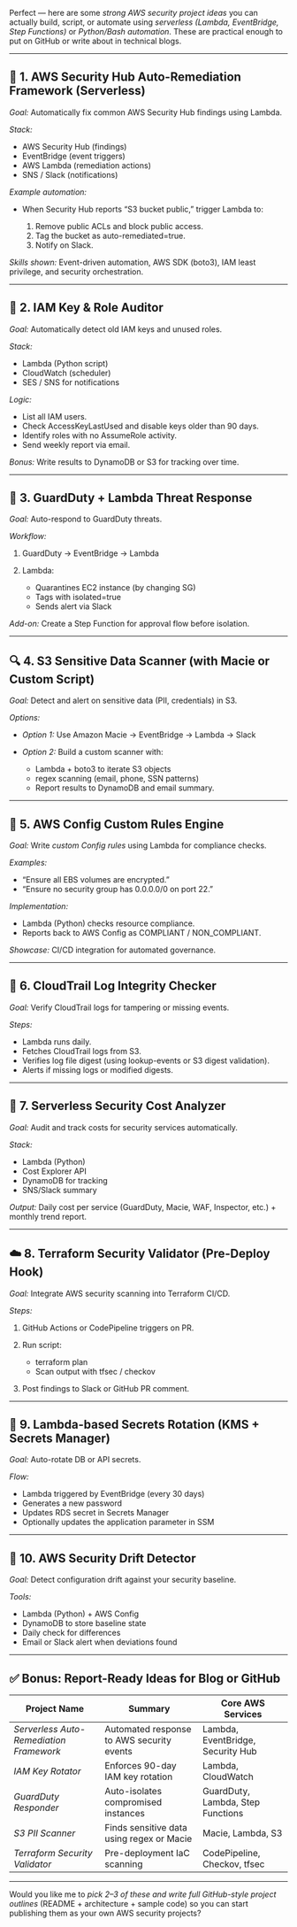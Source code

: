 Perfect — here are some *strong AWS security project ideas* you can actually build, script, or automate using *serverless (Lambda, EventBridge, Step Functions)* or *Python/Bash automation*.
These are practical enough to put on GitHub or write about in technical blogs.

---

## 🔐 1. AWS Security Hub Auto-Remediation Framework (Serverless)

*Goal:* Automatically fix common AWS Security Hub findings using Lambda.

*Stack:*

* AWS Security Hub (findings)
* EventBridge (event triggers)
* AWS Lambda (remediation actions)
* SNS / Slack (notifications)

*Example automation:*

* When Security Hub reports “S3 bucket public,” trigger Lambda to:

  1. Remove public ACLs and block public access.
  2. Tag the bucket as auto-remediated=true.
  3. Notify on Slack.

*Skills shown:*
Event-driven automation, AWS SDK (boto3), IAM least privilege, and security orchestration.

---

## 🧱 2. IAM Key & Role Auditor

*Goal:* Automatically detect old IAM keys and unused roles.

*Stack:*

* Lambda (Python script)
* CloudWatch (scheduler)
* SES / SNS for notifications

*Logic:*

* List all IAM users.
* Check AccessKeyLastUsed and disable keys older than 90 days.
* Identify roles with no AssumeRole activity.
* Send weekly report via email.

*Bonus:* Write results to DynamoDB or S3 for tracking over time.

---

## 🧩 3. GuardDuty + Lambda Threat Response

*Goal:* Auto-respond to GuardDuty threats.

*Workflow:*

1. GuardDuty → EventBridge → Lambda
2. Lambda:

   * Quarantines EC2 instance (by changing SG)
   * Tags with isolated=true
   * Sends alert via Slack

*Add-on:* Create a Step Function for approval flow before isolation.

---

## 🔍 4. S3 Sensitive Data Scanner (with Macie or Custom Script)

*Goal:* Detect and alert on sensitive data (PII, credentials) in S3.

*Options:*

* *Option 1:* Use Amazon Macie → EventBridge → Lambda → Slack
* *Option 2:* Build a custom scanner with:

  * Lambda + boto3 to iterate S3 objects
  * regex scanning (email, phone, SSN patterns)
  * Report results to DynamoDB and email summary.

---

## 🧰 5. AWS Config Custom Rules Engine

*Goal:* Write *custom Config rules* using Lambda for compliance checks.

*Examples:*

* “Ensure all EBS volumes are encrypted.”
* “Ensure no security group has 0.0.0.0/0 on port 22.”

*Implementation:*

* Lambda (Python) checks resource compliance.
* Reports back to AWS Config as COMPLIANT / NON_COMPLIANT.

*Showcase:* CI/CD integration for automated governance.

---

## 🚨 6. CloudTrail Log Integrity Checker

*Goal:* Verify CloudTrail logs for tampering or missing events.

*Steps:*

* Lambda runs daily.
* Fetches CloudTrail logs from S3.
* Verifies log file digest (using lookup-events or S3 digest validation).
* Alerts if missing logs or modified digests.

---

## 🧾 7. Serverless Security Cost Analyzer

*Goal:* Audit and track costs for security services automatically.

*Stack:*

* Lambda (Python)
* Cost Explorer API
* DynamoDB for tracking
* SNS/Slack summary

*Output:*
Daily cost per service (GuardDuty, Macie, WAF, Inspector, etc.) + monthly trend report.

---

## ☁️ 8. Terraform Security Validator (Pre-Deploy Hook)

*Goal:* Integrate AWS security scanning into Terraform CI/CD.

*Steps:*

1. GitHub Actions or CodePipeline triggers on PR.
2. Run script:

   * terraform plan
   * Scan output with tfsec / checkov
3. Post findings to Slack or GitHub PR comment.

---

## 🧩 9. Lambda-based Secrets Rotation (KMS + Secrets Manager)

*Goal:* Auto-rotate DB or API secrets.

*Flow:*

* Lambda triggered by EventBridge (every 30 days)
* Generates a new password
* Updates RDS secret in Secrets Manager
* Optionally updates the application parameter in SSM

---

## 🧠 10. AWS Security Drift Detector

*Goal:* Detect configuration drift against your security baseline.

*Tools:*

* Lambda (Python) + AWS Config
* DynamoDB to store baseline state
* Daily check for differences
* Email or Slack alert when deviations found

---

## ✅ Bonus: Report-Ready Ideas for Blog or GitHub

| Project Name                              | Summary                                   | Core AWS Services                 |
| ----------------------------------------- | ----------------------------------------- | --------------------------------- |
| *Serverless Auto-Remediation Framework* | Automated response to AWS security events | Lambda, EventBridge, Security Hub |
| *IAM Key Rotator*                       | Enforces 90-day IAM key rotation          | Lambda, CloudWatch                |
| *GuardDuty Responder*                   | Auto-isolates compromised instances       | GuardDuty, Lambda, Step Functions |
| *S3 PII Scanner*                        | Finds sensitive data using regex or Macie | Macie, Lambda, S3                 |
| *Terraform Security Validator*          | Pre-deployment IaC scanning               | CodePipeline, Checkov, tfsec      |

---

Would you like me to *pick 2–3 of these and write full GitHub-style project outlines* (README + architecture + sample code) so you can start publishing them as your own AWS security projects?
